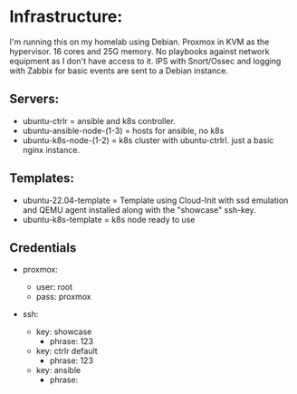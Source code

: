 # Infrastructure:
I'm running this on my homelab using Debian. Proxmox in KVM as the hypervisor. 16 cores and 25G memory. No playbooks against network equipment as I don't have access to it. IPS with Snort/Ossec and logging with Zabbix for basic events are sent to a Debian instance.

## Servers:
* ubuntu-ctrlr = ansible and k8s controller.
* ubuntu-ansible-node-(1-3) = hosts for ansible, no k8s
* ubuntu-k8s-node-(1-2) = k8s cluster with ubuntu-ctrlrl. just a basic nginx instance.

## Templates:
* ubuntu-22.04-template = Template using Cloud-Init with ssd emulation and QEMU agent installed along with the "showcase" ssh-key.
* ubuntu-k8s-template = k8s node ready to use

## Credentials
* proxmox:
  - user: root
  - pass: proxmox
  
* ssh:
  - key: showcase
    - phrase: 123
  - key: ctrlr default
    - phrase: 123
  - key: ansible
    - phrase: <blank>
